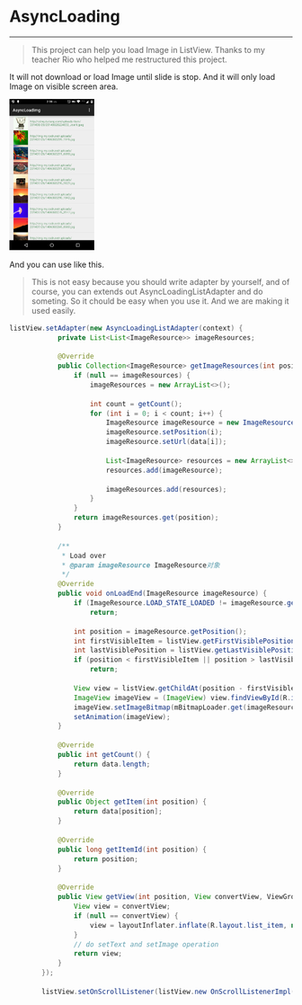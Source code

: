# AsyncLoading
------

> This project can help you load Image in ListView. Thanks to my teacher Rio who helped me restructured this project.

It will not download or load Image until slide is stop. And it will only load Image on visible screen area.

<img src="screenshot.png" width="30%" height="30%"/>

And you can use like this.

> This is not easy because you should write adapter by yourself, and of course, you can extends out AsyncLoadingListAdapter and do someting. So it chould be easy when you use it. And we are making it used easily.

```java
listView.setAdapter(new AsyncLoadingListAdapter(context) {
            private List<List<ImageResource>> imageResources;

            @Override
            public Collection<ImageResource> getImageResources(int position) {
                if (null == imageResources) {
                    imageResources = new ArrayList<>();

                    int count = getCount();
                    for (int i = 0; i < count; i++) {
                        ImageResource imageResource = new ImageResource();
                        imageResource.setPosition(i);
                        imageResource.setUrl(data[i]);

                        List<ImageResource> resources = new ArrayList<>();
                        resources.add(imageResource);

                        imageResources.add(resources);
                    }
                }
                return imageResources.get(position);
            }

            /**
             * Load over
             * @param imageResource ImageResource对象
             */
            @Override
            public void onLoadEnd(ImageResource imageResource) {
                if (ImageResource.LOAD_STATE_LOADED != imageResource.getLoadState())
                    return;

                int position = imageResource.getPosition();
                int firstVisibleItem = listView.getFirstVisiblePosition();
                int lastVisiblePosition = listView.getLastVisiblePosition();
                if (position < firstVisibleItem || position > lastVisiblePosition)
                    return;

                View view = listView.getChildAt(position - firstVisibleItem);
                ImageView imageView = (ImageView) view.findViewById(R.id.image);
                imageView.setImageBitmap(mBitmapLoader.get(imageResource.getUrl()));
                setAnimation(imageView);
            }

            @Override
            public int getCount() {
                return data.length;
            }

            @Override
            public Object getItem(int position) {
                return data[position];
            }

            @Override
            public long getItemId(int position) {
                return position;
            }

            @Override
            public View getView(int position, View convertView, ViewGroup parent) {
                View view = convertView;
                if (null == convertView) {
                    view = layoutInflater.inflate(R.layout.list_item, null);
                }
                // do setText and setImage operation
                return view;
            }
        });

        listView.setOnScrollListener(listView.new OnScrollListenerImpl());
```
